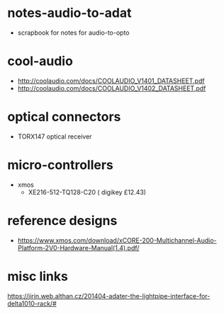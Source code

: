 # notes-audio-to-adat
* scrapbook for notes for audio-to-opto

# cool-audio
* http://coolaudio.com/docs/COOLAUDIO_V1401_DATASHEET.pdf
* http://coolaudio.com/docs/COOLAUDIO_V1402_DATASHEET.pdf

# optical connectors
* TORX147 optical receiver

# micro-controllers
* xmos
  * XE216-512-TQ128-C20 (	digikey £12.43)

# reference designs
* https://www.xmos.com/download/xCORE-200-Multichannel-Audio-Platform-2V0-Hardware-Manual(1.4).pdf/

# misc links
https://jirin.web.althan.cz/201404-adater-the-lightpipe-interface-for-delta1010-rack/#

